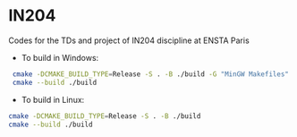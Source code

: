 # IN204
Codes for the TDs and project of IN204 discipline at ENSTA Paris

- To build in Windows:
```bash
 cmake -DCMAKE_BUILD_TYPE=Release -S . -B ./build -G "MinGW Makefiles"
 cmake --build ./build
```
- To build in Linux:
```bash
cmake -DCMAKE_BUILD_TYPE=Release -S . -B ./build
cmake --build ./build
```
